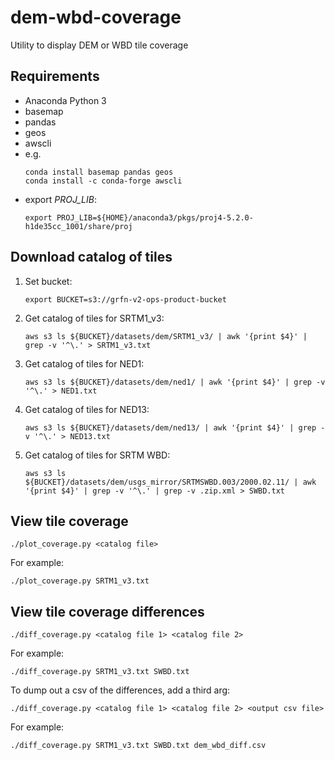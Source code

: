 # dem-wbd-coverage
Utility to display DEM or WBD tile coverage

## Requirements
- Anaconda Python 3
- basemap
- pandas
- geos
- awscli
- e.g.
  ```
  conda install basemap pandas geos
  conda install -c conda-forge awscli
  ```
- export *PROJ_LIB*:
  ```
  export PROJ_LIB=${HOME}/anaconda3/pkgs/proj4-5.2.0-h1de35cc_1001/share/proj
  ```

## Download catalog of tiles
1. Set bucket:
   ```
   export BUCKET=s3://grfn-v2-ops-product-bucket
   ```
1. Get catalog of tiles for SRTM1_v3:
   ```
   aws s3 ls ${BUCKET}/datasets/dem/SRTM1_v3/ | awk '{print $4}' | grep -v '^\.' > SRTM1_v3.txt
   ```
1. Get catalog of tiles for NED1:
   ```
   aws s3 ls ${BUCKET}/datasets/dem/ned1/ | awk '{print $4}' | grep -v '^\.' > NED1.txt
   ```
1. Get catalog of tiles for NED13:
   ```
   aws s3 ls ${BUCKET}/datasets/dem/ned13/ | awk '{print $4}' | grep -v '^\.' > NED13.txt
   ```
1. Get catalog of tiles for SRTM WBD:
   ```
   aws s3 ls ${BUCKET}/datasets/dem/usgs_mirror/SRTMSWBD.003/2000.02.11/ | awk '{print $4}' | grep -v '^\.' | grep -v .zip.xml > SWBD.txt
   ```

## View tile coverage
```
./plot_coverage.py <catalog file>
```
For example:
```
./plot_coverage.py SRTM1_v3.txt
```

## View tile coverage differences
```
./diff_coverage.py <catalog file 1> <catalog file 2>
```
For example:
```
./diff_coverage.py SRTM1_v3.txt SWBD.txt
```
To dump out a csv of the differences, add a third arg:
```
./diff_coverage.py <catalog file 1> <catalog file 2> <output csv file>
```
For example:
```
./diff_coverage.py SRTM1_v3.txt SWBD.txt dem_wbd_diff.csv
```
